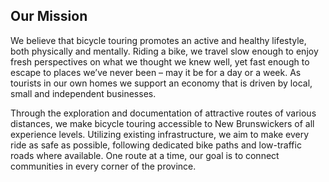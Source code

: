 ## Our Mission

We believe that bicycle touring promotes an active and healthy lifestyle, both physically and mentally. 
Riding a bike, we travel slow enough to enjoy fresh perspectives on what we thought we knew well, yet 
fast enough to escape to places we’ve never been – may it be for a day or a week. As tourists in our 
own homes we support an economy that is driven by local, small and independent businesses.
    
Through the exploration and documentation of attractive routes of various distances, we make bicycle 
touring accessible to New Brunswickers of all experience levels. Utilizing existing infrastructure, 
we aim to make every ride as safe as possible, following dedicated bike paths and low-traffic roads 
where available. One route at a time, our goal is to connect communities in every corner of the province.